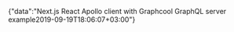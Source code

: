 {"data":"Next.js React Apollo client with Graphcool GraphQL server example2019-09-19T18:06:07+03:00"}
